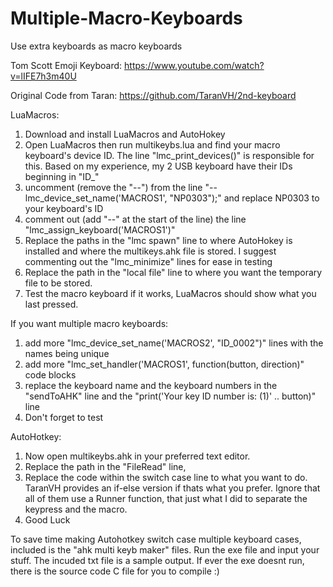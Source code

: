 # Multiple-Macro-Keyboards
Use extra keyboards as macro keyboards

Tom Scott Emoji Keyboard: https://www.youtube.com/watch?v=lIFE7h3m40U

Original Code from Taran: https://github.com/TaranVH/2nd-keyboard


LuaMacros:
1. Download and install LuaMacros and AutoHokey
2. Open LuaMacros then run multikeybs.lua and find your macro keyboard's device ID. The line "lmc_print_devices()" is responsible for this. Based on my experience, my 2 USB keyboard have their IDs beginning in "ID_"
3. uncomment (remove the "--") from the line "--lmc_device_set_name('MACROS1', "NP0303");" and replace NP0303 to your keyboard's ID
4. comment out (add "--" at the start of the line) the line "lmc_assign_keyboard('MACROS1')"
5. Replace the paths in the "lmc spawn" line to where AutoHokey is installed and where the multikeys.ahk file is stored. I suggest commenting out the "lmc_minimize" lines for ease in testing
6. Replace the path in the "local file" line to where you want the temporary file to be stored. 
7. Test the macro keyboard if it works, LuaMacros should show what you last pressed.


If you want multiple macro keyboards:
1. add more "lmc_device_set_name('MACROS2', "ID_0002")" lines with the names being unique
2. add more "lmc_set_handler('MACROS1', function(button, direction)" code blocks
3. replace the keyboard name and the keyboard numbers in the "sendToAHK" line and the "print('Your key ID number is:   (1)' .. button)" line
4. Don't forget to test


AutoHotkey:
1. Now open multikeybs.ahk in your preferred text editor.
2. Replace the path in the "FileRead" line,
3. Replace the code within the switch case line to what you want to do. TaranVH provides an if-else version if thats what you prefer. Ignore that all of them use a Runner function, that just what I did to separate the keypress and the macro.
4. Good Luck

To save time making Autohotkey switch case multiple keyboard cases, included is the "ahk multi keyb maker" files.
Run the exe file and input your stuff.
The incuded txt file is a sample output.
If ever the exe doesnt run, there is the source code C file for you to compile 
:)
